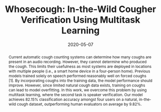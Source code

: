 ---
title: 'Whosecough: In-the-Wild Cougher Verification Using Multitask Learning'
authors: [whitehill, garrison, patel]
conference: IEEE International Conference on Acoustics, Speech and Signal Processing (ICASSP), 2020
date: 2020-05-07
pdf: /pdfs/Whosecough.pdf
thumbnail: /images/pubs/whosecough.png
caption: Whosecough uses a patient's unique cough signature to determine when someone who coughs, who is coughing.
citation: |
  Whitehill, Matt, Jake Garrison, and Shwetak Patel. "Whosecough: In-the-Wild Cougher Verification Using Multitask Learning." ICASSP 2020-2020 IEEE International Conference on Acoustics, Speech and Signal Processing (ICASSP). IEEE, 2020.
abstract: |
  Current automatic cough counting systems can determine how many coughs are present in an audio recording. However, they cannot determine who produced the cough. This limits their usefulness as most systems are deployed in locations with multiple people (i.e., a smart home device in a four-person home). Previous models trained solely on speech performed reasonably well on forced coughs [1]. By incorporating coughs into the training data, the model performance should improve. However, since limited natural cough data exists, training on coughs can lead to model overfitting. In this work, we overcome this problem by using multitask learning, where the second task is speaker verification. Our model achieves 82.15% classification accuracy amongst four users on a natural, in-the-wild cough dataset, outperforming human evaluators on average by 9.82%.
bibtex: |
  @INPROCEEDINGS{9053268,
  author={M. {Whitehill} and J. {Garrison} and S. {Patel}},
  booktitle={ICASSP 2020 - 2020 IEEE International Conference on Acoustics, Speech and Signal Processing (ICASSP)}, 
  title={Whosecough: In-the-Wild Cougher Verification Using Multitask Learning}, 
  year={2020},
  volume={},
  number={},
  pages={896-900}
  }
---